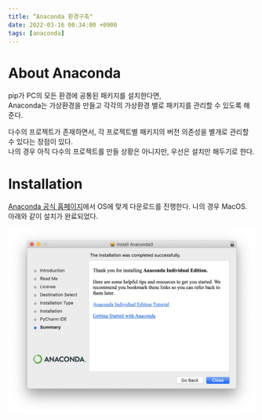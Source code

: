 ```yaml
---
title: “Anaconda 환경구축"
date: 2022-03-16 00:34:00 +0900
tags: [anaconda]
---
```


# About Anaconda

pip가 PC의 모든 환경에 공통된 패키지를 설치한다면,    
Anaconda는 가상환경을 만들고 각각의 가상환경 별로 패키지를 관리할 수 있도록 해준다.    

다수의 프로젝트가 존재하면서, 각 프로젝트별 패키지의 버전 의존성을 별개로 관리할 수 있다는 장점이 있다.   
나의 경우 아직 다수의 프로젝트를 만들 상황은 아니지만, 우선은 설치만 해두기로 한다.

# Installation

[Anaconda 공식 홈페이지](https://www.anaconda.com/products/individual)에서 OS에 맞게 다운로드를 진행한다. 나의 경우 MacOS.   
아래와 같이 설치가 완료되었다.

![image-20220316000904422](../assets/img/image-20220316000904422.png)

